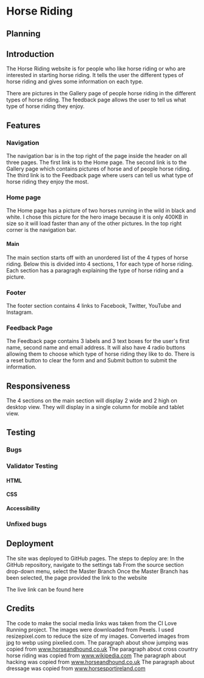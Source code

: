 # Horse Riding

## Planning

## Introduction

The Horse Riding website is for people who like horse riding or who are interested in starting horse riding. It tells the user the different types of horse riding and gives some information on each type.

There are pictures in the Gallery page of people horse riding in the different types of horse riding. The feedback page allows the user to tell us what type of horse riding they enjoy.

## Features

### Navigation

The navigation bar is in the top right of the page inside the header on all three pages.
The first link is to the Home page.
The second link is to the Gallery page which contains pictures of horse and of people horse riding.
The third link is to the Feedback page where users can tell us what type of horse riding they enjoy the most.

### Home page

The Home page has a picture of two horses running in the wild in black and white.
I chose this picture for the hero image because it is only 400KB in size so it will load faster than any of the other pictures.
In the top right corner is the navigation bar.

#### Main

The main section starts off with an unordered list of the 4 types of horse riding.
Below this is divided into 4 sections, 1 for each type of horse riding.
Each section has a paragragh explaining the type of horse riding and a picture.

### Footer

The footer section contains 4 links to Facebook, Twitter, YouTube and Instagram.

### Feedback Page

The Feedback page contains 3 labels and 3 text boxes for the user's first name, second name and email address.
It will also have 4 radio buttons allowing them to choose which type of horse riding they like to do.
There is a reset button to clear the form and and Submit button to submit the information.

## Responsiveness

The 4 sections on the main section will display 2 wide and 2 high on desktop view.
They will display in a single column for mobile and tablet view.

## Testing

### Bugs

### Validator Testing

#### HTML

#### CSS

#### Accessibility

### Unfixed bugs

## Deployment

The site was deployed to GitHub pages. The steps to deploy are:
    In the GitHub repository, navigate to the settings tab
    From the source section drop-down menu, select the Master Branch
    Once the Master Branch has been selected, the page provided the link to the website

The live link can be found here

## Credits

The code to make the social media links was taken from the CI Love Running project.
The images were downloaded from Pexels.
I used resizepixel.com to reduce the size of my images.
Converted images from jpg to webp using pixelied.com.
The paragraph about show jumping was copied from www.horseandhound.co.uk
The paragraph about cross country horse riding was copied from www.wikipedia.com
The paragraph about hacking was copied from www.horseandhound.co.uk
The paragraph about dressage was copied from www.horsesportireland.com
